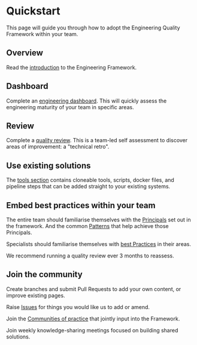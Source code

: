 # Quickstart

This page will guide you through how to adopt the Engineering Quality Framework within your team.

## Overview

Read the [introduction](README.md) to the Engineering Framework.

## Dashboard

Complete an [engineering dashboard](insights/metrics.md).
This will quickly assess the engineering maturity of your team in specific areas.

## Review

Complete a [quality review](insights/review.md).
This is a team-led self assessment to discover areas of improvement: a "technical retro".

## Use existing solutions

The [tools section](tools) contains cloneable tools, scripts, docker files, and pipeline steps that can be added straight to your existing systems.

## Embed best practices within your team

The entire team should familiarise themselves with the [Principals](principles.md) set out in the framework. And the common [Patterns](patterns) that help achieve those Principals.

Specialists should familiarise themselves with [best Practices](practices) in their areas.

We recommend running a quality review ever 3 months to reassess.

## Join the community

Create branches and submit Pull Requests to add your own content, or improve existing pages.

Raise [Issues](https://github.com/NHSDigital/software-engineering-quality-framework/issues) for things you would like us to add or amend.

Join the [Communities of practice](communities/communities-of-practice.md) that jointly input into the Framework.

Join weekly knowledge-sharing meetings focused on building shared solutions.
